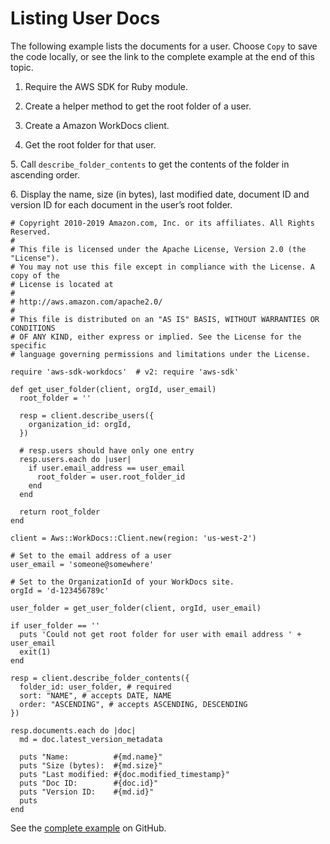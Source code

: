 # Listing User Docs<a name="wd-example-list-user-docs"></a>

The following example lists the documents for a user\. Choose `Copy` to save the code locally, or see the link to the complete example at the end of this topic\.

1. Require the AWS SDK for Ruby module\.

1. Create a helper method to get the root folder of a user\.

1. Create a Amazon WorkDocs client\.

1. Get the root folder for that user\.

5\. Call `describe_folder_contents` to get the contents of the folder in ascending order\.

6\. Display the name, size \(in bytes\), last modified date, document ID and version ID for each document in the user’s root folder\.

```
# Copyright 2010-2019 Amazon.com, Inc. or its affiliates. All Rights Reserved.
#
# This file is licensed under the Apache License, Version 2.0 (the "License").
# You may not use this file except in compliance with the License. A copy of the
# License is located at
#
# http://aws.amazon.com/apache2.0/
#
# This file is distributed on an "AS IS" BASIS, WITHOUT WARRANTIES OR CONDITIONS
# OF ANY KIND, either express or implied. See the License for the specific
# language governing permissions and limitations under the License.

require 'aws-sdk-workdocs'  # v2: require 'aws-sdk'

def get_user_folder(client, orgId, user_email)
  root_folder = ''

  resp = client.describe_users({
    organization_id: orgId,
  })

  # resp.users should have only one entry
  resp.users.each do |user|
    if user.email_address == user_email
      root_folder = user.root_folder_id
    end
  end

  return root_folder
end

client = Aws::WorkDocs::Client.new(region: 'us-west-2')

# Set to the email address of a user
user_email = 'someone@somewhere'

# Set to the OrganizationId of your WorkDocs site.
orgId = 'd-123456789c'

user_folder = get_user_folder(client, orgId, user_email)

if user_folder == ''
  puts 'Could not get root folder for user with email address ' + user_email
  exit(1)
end

resp = client.describe_folder_contents({
  folder_id: user_folder, # required
  sort: "NAME", # accepts DATE, NAME
  order: "ASCENDING", # accepts ASCENDING, DESCENDING
})

resp.documents.each do |doc|
  md = doc.latest_version_metadata

  puts "Name:          #{md.name}"
  puts "Size (bytes):  #{md.size}"
  puts "Last modified: #{doc.modified_timestamp}"
  puts "Doc ID:        #{doc.id}"
  puts "Version ID:    #{md.id}"
  puts
end
```

See the [complete example](https://github.com/awsdocs/aws-doc-sdk-examples/blob/master/ruby/workdocs/wd_list_user_docs.rb) on GitHub\.